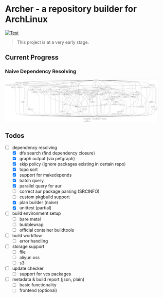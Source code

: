 # Archer - a repository builder for ArchLinux

[![Test](https://github.com/PhotonQuantum/archer/actions/workflows/test.yml/badge.svg)](https://github.com/PhotonQuantum/archer/actions/workflows/test.yml)

> This project is at a very early stage.

## Current Progress

### Naive Dependency Resolving
![deps](demo.jpg)

## Todos
- [ ] dependency resolving
  + [x] dfs search (find dependency closure)
  + [x] graph output (via petgraph)
  + [x] skip policy (ignore packages existing in certain repo)
  + [x] topo sort
  + [x] support for makedepends
  + [x] batch query
  + [x] parallel query for aur
  + [ ] correct aur package parsing (SRCINFO)
  + [ ] custom pkgbuild support
  + [x] plan builder (naive)
  + [x] unittest (partial)
- [ ] build environment setup
  + [ ] bare metal
  + [ ] bubblewrap
  + [ ] official container buildtools
- [ ] build workflow
  + [ ] error handling
- [ ] storage support
  + [ ] file
  + [ ] aliyun oss
  + [ ] s3
- [ ] update checker
  + [ ] support for vcs packages
- [ ] metadata & build report (json, plain)
  + [ ] basic functionality
  + [ ] frontend (optional)